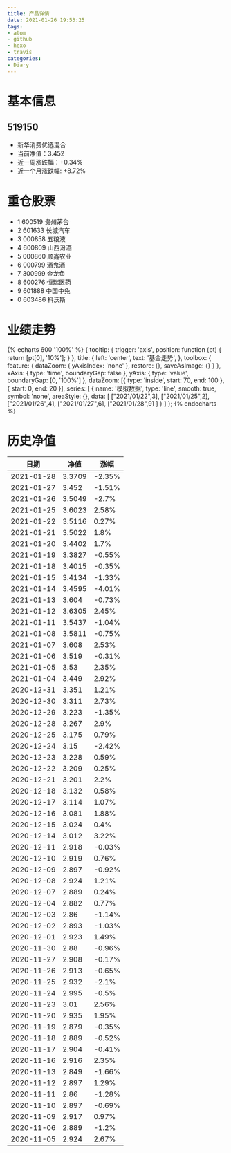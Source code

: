 ```yaml
---
title: 产品详情
date: 2021-01-26 19:53:25
tags:
- atom
- github
- hexo
- travis
categories:
- Diary
---
```


# 基本信息
## 519150
- 新华消费优选混合
- 当前净值：3.452
- 近一周涨跌幅：+0.34%
- 近一个月涨跌幅: +8.72%

# 重仓股票
- 1 600519 贵州茅台
- 2 601633 长城汽车
- 3 000858 五粮液
- 4 600809 山西汾酒
- 5 000860 顺鑫农业
- 6 000799 酒鬼酒
- 7 300999 金龙鱼
- 8 600276 恒瑞医药
- 9 601888 中国中免
- 0 603486 科沃斯

# 业绩走势

{% echarts 600 '100%' %}
{
  tooltip: {
        trigger: 'axis',
        position: function (pt) {
            return [pt[0], '10%'];
        }
    },
    title: {
        left: 'center',
        text: '基金走势',
    },
    toolbox: {
        feature: {
            dataZoom: {
                yAxisIndex: 'none'
            },
            restore: {},
            saveAsImage: {}
        }
    },
    xAxis: {
        type: 'time',
        boundaryGap: false
    },
    yAxis: {
        type: 'value',
        boundaryGap: [0, '100%']
    },
    dataZoom: [{
        type: 'inside',
        start: 70,
        end: 100
    }, {
        start: 0,
        end: 20
    }],
    series: [
        {
            name: '模拟数据',
            type: 'line',
            smooth: true,
            symbol: 'none',
            areaStyle: {},
            data: [
            ["2021/01/22",3],
            ["2021/01/25",2],
            ["2021/01/26",4],
            ["2021/01/27",6],
            ["2021/01/28",9]
            ]
        }
    ]
};
{% endecharts %}

# 历史净值

| 日期 | 净值 | 涨幅 |
| --- | --- | --- |
|2021-01-28|3.3709|-2.35%|
|2021-01-27|3.452|-1.51%|
|2021-01-26|3.5049|-2.7%|
|2021-01-25|3.6023|2.58%|
|2021-01-22|3.5116|0.27%|
|2021-01-21|3.5022|1.8%|
|2021-01-20|3.4402|1.7%|
|2021-01-19|3.3827|-0.55%|
|2021-01-18|3.4015|-0.35%|
|2021-01-15|3.4134|-1.33%|
|2021-01-14|3.4595|-4.01%|
|2021-01-13|3.604|-0.73%|
|2021-01-12|3.6305|2.45%|
|2021-01-11|3.5437|-1.04%|
|2021-01-08|3.5811|-0.75%|
|2021-01-07|3.608|2.53%|
|2021-01-06|3.519|-0.31%|
|2021-01-05|3.53|2.35%|
|2021-01-04|3.449|2.92%|
|2020-12-31|3.351|1.21%|
|2020-12-30|3.311|2.73%|
|2020-12-29|3.223|-1.35%|
|2020-12-28|3.267|2.9%|
|2020-12-25|3.175|0.79%|
|2020-12-24|3.15|-2.42%|
|2020-12-23|3.228|0.59%|
|2020-12-22|3.209|0.25%|
|2020-12-21|3.201|2.2%|
|2020-12-18|3.132|0.58%|
|2020-12-17|3.114|1.07%|
|2020-12-16|3.081|1.88%|
|2020-12-15|3.024|0.4%|
|2020-12-14|3.012|3.22%|
|2020-12-11|2.918|-0.03%|
|2020-12-10|2.919|0.76%|
|2020-12-09|2.897|-0.92%|
|2020-12-08|2.924|1.21%|
|2020-12-07|2.889|0.24%|
|2020-12-04|2.882|0.77%|
|2020-12-03|2.86|-1.14%|
|2020-12-02|2.893|-1.03%|
|2020-12-01|2.923|1.49%|
|2020-11-30|2.88|-0.96%|
|2020-11-27|2.908|-0.17%|
|2020-11-26|2.913|-0.65%|
|2020-11-25|2.932|-2.1%|
|2020-11-24|2.995|-0.5%|
|2020-11-23|3.01|2.56%|
|2020-11-20|2.935|1.95%|
|2020-11-19|2.879|-0.35%|
|2020-11-18|2.889|-0.52%|
|2020-11-17|2.904|-0.41%|
|2020-11-16|2.916|2.35%|
|2020-11-13|2.849|-1.66%|
|2020-11-12|2.897|1.29%|
|2020-11-11|2.86|-1.28%|
|2020-11-10|2.897|-0.69%|
|2020-11-09|2.917|0.97%|
|2020-11-06|2.889|-1.2%|
|2020-11-05|2.924|2.67%|
